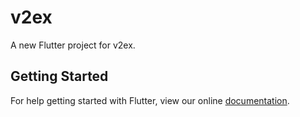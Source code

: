 # v2ex

A new Flutter project for v2ex.

## Getting Started

For help getting started with Flutter, view our online
[documentation](https://flutter.io/).
